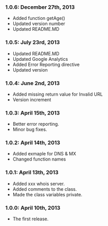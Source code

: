 ### 1.0.6: December 27th, 2013
* Added function getAge()
* Updated version number
* Updated README.MD

### 1.0.5: July 23rd, 2013
* Updated README.MD
* Updated Google Analytics
* Added Error Reporting directive
* Updated version

### 1.0.4: June 2nd, 2013
* Added missing return value for Invalid URL
* Version increment

### 1.0.3: April 15th, 2013
* Better error reporting.
* Minor bug fixes.

### 1.0.2: April 14th, 2013
* Added exmaple for DNS & MX
* Changed function names

### 1.0.1: April 13th, 2013
* Added xxx whois server.
* Added comments to the class.
* Made the class variables private.

### 1.0.0: April 10th, 2013
* The first release.
